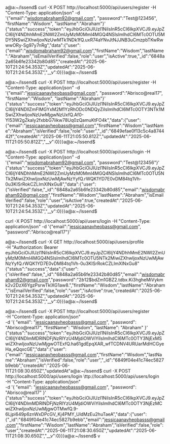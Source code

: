 a@a:~/lssend$ curl -X POST http://localhost:5000/api/users/register -H "Content-Type: application/json" -d '{"email":"wisdomabraham92@gmail.com", "password":"Test@123456", "firstName":"Wisdom", "lastName":"Abraham"}'
{"status":"success","token":"eyJhbGciOiJIUzI1NiIsInR5cCI6IkpXVCJ9.eyJpZCI6IjY4NDhhMmE2NWI2ZmUyMzM0MmI4MGQ4NSIsImlhdCI6MTc0OTU5MDY5NSwiZXhwIjoxNzUwMTk1NDk1fQ.uxR74aYNvJtNJJNB3uCmzpbTKwRwwwORy-Sg97y7nRg","data":{"user":{"email":"wisdomabraham92@gmail.com","firstName":"Wisdom","lastName":"Abraham","isEmailVerified":false,"role":"user","isActive":true,"_id":"6848a2a65b6fe23342b80d85","createdAt":"2025-06-10T21:24:54.353Z","updatedAt":"2025-06-10T21:24:54.353Z","__v":0}}}a@a:~/lssend$ 


a@a:~/lssend$ curl -X POST http://localhost:5000/api/users/register -H "Content-Type: application/json" -d '{"email":"jessicaanavheobass@gmail.com", "password":"Abrisco@real17", "firstName":"Wisdom", "lastName":"Abraham"}'
{"status":"success","token":"eyJhbGciOiJIUzI1NiIsInR5cCI6IkpXVCJ9.eyJpZCI6IjY4NDllZmFlMGYxM2M1YzRhODc0NDQyZiIsImlhdCI6MTc0OTY3NTk1MSwiZXhwIjoxNzUwMjgwNzUxfQ.Af0-YI53W2gZkaIy2fxbbG7iikw78Uq0zQamuKtFO4k","data":{"user":{"email":"jessicaanavheobass@gmail.com","firstName":"Wisdom","lastName":"Abraham","isVerified":false,"role":"user","_id":"6849efae0f13c5c4a874442f","createdAt":"2025-06-11T21:05:50.812Z","updatedAt":"2025-06-11T21:05:50.812Z","__v":0}}}a@a:~/lssend$ 



a@a:~/lssend$ curl -X POST http://localhost:5000/api/users/login -H "Content-Type: application/json" -d '{"email":"wisdomabraham92@gmail.com", "password":"Test@123456"}'
{"status":"success","token":"eyJhbGciOiJIUzI1NiIsInR5cCI6IkpXVCJ9.eyJpZCI6IjY4NDhhMmE2NWI2ZmUyMzM0MmI4MGQ4NSIsImlhdCI6MTc0OTU5NTk2MiwiZXhwIjoxNzUwMjAwNzYyfQ.rWQK1YD7E0vDM84tq1Vh-0u3KISrRokCZLImXlNxGu8","data":{"user":{"isVerified":false,"_id":"6848a2a65b6fe23342b80d85","email":"wisdomabraham92@gmail.com","firstName":"Wisdom","lastName":"Abraham","isEmailVerified":false,"role":"user","isActive":true,"createdAt":"2025-06-10T21:24:54.353Z","updatedAt":"2025-06-10T21:24:54.353Z","__v":0}}}a@a:~/lssend$ 


curl -X POST http://localhost:5000/api/users/login -H "Content-Type: application/json" -d '{"email":"jessicaanavheobass@gmail.com", "password":"Abrisco@real17"}'

a@a:~/lssend$ curl -X GET http://localhost:5000/api/users/profile \
-H "Authorization: Bearer eyJhbGciOiJIUzI1NiIsInR5cCI6IkpXVCJ9.eyJpZCI6IjY4NDhhMmE2NWI2ZmUyMzM0MmI4MGQ4NSIsImlhdCI6MTc0OTU5NTk2MiwiZXhwIjoxNzUwMjAwNzYyfQ.rWQK1YD7E0vDM84tq1Vh-0u3KISrRokCZLImXlNxGu8"
{"status":"success","data":{"user":{"isVerified":false,"_id":"6848a2a65b6fe23342b80d85","email":"wisdomabraham92@gmail.com","password":"$2b$12$bdZm1GBZ2.tdbx.Ki3hgheMiVykmk2v2DzX6YgzPsrwTklXG1aw8.","firstName":"Wisdom","lastName":"Abraham","isEmailVerified":false,"role":"user","isActive":true,"createdAt":"2025-06-10T21:24:54.353Z","updatedAt":"2025-06-10T21:24:54.353Z","__v":0}}}a@a:~/lssend$ 








a@a:~/lssend$ curl -X POST http://localhost:5000/api/users/register \
  -H "Content-Type: application/json" \
  -d '{
    "email": "jessicaanavheobasss@gmail.com",
    "password": "Abrisco@real17",
    "firstName": "Wisdom",
    "lastName": "Abraham"
  }'
{"status":"success","token":"eyJhbGciOiJIUzI1NiIsInR5cCI6IkpXVCJ9.eyJpZCI6IjY4NDlmMDRlNDFjNzRlYzU4MjdiOWViYiIsImlhdCI6MTc0OTY3NjExMSwiZXhwIjoxNzUwMjgwOTExfQ.ha61gdEpqXAR_wfTCDNV4URUarMdHCGyeHa_eQqxcGE","data":{"user":{"email":"jessicaanavheobasss@gmail.com","firstName":"Wisdom","lastName":"Abraham","isVerified":false,"role":"user","_id":"6849f04e41c74ec5827b9ebb","createdAt":"2025-06-11T21:08:30.650Z","updatedAt"a@a:~/lssend$ curl -X POST http://localhost:5000/api/users/login \ttp://localhost:5000/api/users/login \
  -H "Content-Type: application/json" \
  -d '{
    "email": "jessicaanavheobasss@gmail.com",
    "password": "Abrisco@real17"
  }'
{"status":"success","token":"eyJhbGciOiJIUzI1NiIsInR5cCI6IkpXVCJ9.eyJpZCI6IjY4NDlmMDRlNDFjNzRlYzU4MjdiOWViYiIsImlhdCI6MTc0OTY3NjEzMCwiZXhwIjoxNzUwMjgwOTMwfQ.9-6Ljpi649p6znWxDPcGV_Kj4PMY_UldMzEu2huTaeA","data":{"user":{"_id":"6849f04e41c74ec5827b9ebb","email":"jessicaanavheobasss@gmail.com","firstName":"Wisdom","lastName":"Abraham","isVerified":false,"role":"user","createdAt":"2025-06-11T21:08:30.650Z","updatedAt":"2025-06-11T21:08:30.650Z","__v":0}}}a@a:~/lssend$ v